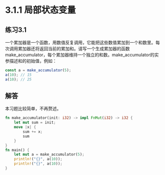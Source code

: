 # 3.1.1 局部状态变量
## 练习3.1
一个累加器是一个函数，用数值反复调用，它能把这些数值累加到一个和数里。每次调用累加器还将返回当前的累加和。请写一个生成累加器的函数make_accumulator，每个累加器维持一个独立的和数。make_accumulator的实参描述和的初始值，例如：
```javascript
const a = make_accumulator(5);
a(10); // 15
a(10); // 25
```

## 解答
本习题比较简单，不再赘述。
```rust
fn make_accumulator(init: i32) -> impl FnMut(i32) -> i32 {
    let mut sum = init;
    move |x| {
        sum += x;
        sum
    }
}
fn main() {
    let mut a = make_accumulator(5);
    println!("{}", a(10));
    println!("{}", a(10));
}
```